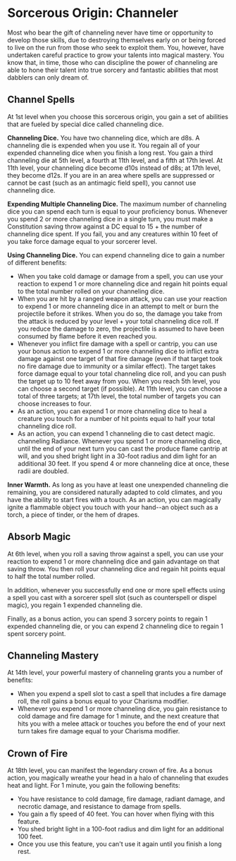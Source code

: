 # Sorcerous Origin: Channeler
Most who bear the gift of channeling never have time or opportunity to develop those skills, due to destroying themselves early on or being forced to live on the run from those who seek to exploit them. You, however, have undertaken careful practice to grow your talents into magical mastery. You know that, in time, those who can discipline the power of channeling are able to hone their talent into true sorcery and fantastic abilities that most dabblers can only dream of.

## Channel Spells
At 1st level when you choose this sorcerous origin, you gain a set of abilities that are fueled by special dice called channeling dice.

**Channeling Dice.** You have two channeling dice, which are d8s. A channeling die is expended when you use it. You regain all of your expended channeling dice when you finish a long rest. You gain a third channeling die at 5th level, a fourth at 11th level, and a fifth at 17th level. At 11th level, your channeling dice become d10s instead of d8s; at 17th level, they become d12s. If you are in an area where spells are suppressed or cannot be cast (such as an antimagic field spell), you cannot use channeling dice.

**Expending Multiple Channeling Dice.** The maximum number of channeling dice you can spend each turn is equal to your proficiency bonus. Whenever you spend 2 or more channeling dice in a single turn, you must make a Constitution saving throw against a DC equal to 15 + the number of channeling dice spent. If you fail, you and any creatures within 10 feet of you take force damage equal to your sorcerer level.

**Using Channeling Dice.** You can expend channeling dice to gain a number of different benefits:
* When you take cold damage or damage from a spell, you can use your reaction to expend 1 or more channeling dice and regain hit points equal to the total number rolled on your channeling dice.
* When you are hit by a ranged weapon attack, you can use your reaction to expend 1 or more channeling dice in an attempt to melt or burn the projectile before it strikes. When you do so, the damage you take from the attack is reduced by your level + your total channeling dice roll. If you reduce the damage to zero, the projectile is assumed to have been consumed by flame before it even reached you.
* Whenever you inflict fire damage with a spell or cantrip, you can use your bonus action to expend 1 or more channeling dice to inflict extra damage against one target of that fire damage (even if that target took no fire damage due to immunity or a similar effect). The target takes force damage equal to your total channeling dice roll, and you can push the target up to 10 feet away from you. When you reach 5th level, you can choose a second target (if possible). At 11th level, you can choose a total of three targets; at 17th level, the total number of targets you can choose increases to four.
* As an action, you can expend 1 or more channeling dice to heal a creature you touch for a number of hit points equal to half your total channeling dice roll.
* As an action, you can expend 1 channeling die to cast detect magic.
channeling Radiance. Whenever you spend 1 or more channeling dice, until the end of your next turn you can cast the produce flame cantrip at will, and you shed bright light in a 30-foot radius and dim light for an additional 30 feet. If you spend 4 or more channeling dice at once, these radii are doubled.

**Inner Warmth.** As long as you have at least one unexpended channeling die remaining, you are considered naturally adapted to cold climates, and you have the ability to start fires with a touch. As an action, you can magically ignite a flammable object you touch with your hand--an object such as a torch, a piece of tinder, or the hem of drapes.

## Absorb Magic
At 6th level, when you roll a saving throw against a spell, you can use your reaction to expend 1 or more channeling dice and gain advantage on that saving throw. You then roll your channeling dice and regain hit points equal to half the total number rolled.

In addition, whenever you successfully end one or more spell effects using a spell you cast with a sorcerer spell slot (such as counterspell or dispel magic), you regain 1 expended channeling die.

Finally, as a bonus action, you can spend 3 sorcery points to regain 1 expended channeling die, or you can expend 2 channeling dice to regain 1 spent sorcery point.

## Channeling Mastery
At 14th level, your powerful mastery of channeling grants you a number of benefits:
* When you expend a spell slot to cast a spell that includes a fire damage roll, the roll gains a bonus equal to your Charisma modifier.
* Whenever you expend 1 or more channeling dice, you gain resistance to cold damage and fire damage for 1 minute, and the next creature that hits you with a melee attack or touches you before the end of your next turn takes fire damage equal to your Charisma modifier.

## Crown of Fire
At 18th level, you can manifest the legendary crown of fire. As a bonus action, you magically wreathe your head in a halo of channeling that exudes heat and light. For 1 minute, you gain the following benefits:
* You have resistance to cold damage, fire damage, radiant damage, and necrotic damage, and resistance to damage from spells.
* You gain a fly speed of 40 feet. You can hover when flying with this feature.
* You shed bright light in a 100-foot radius and dim light for an additional 100 feet.
* Once you use this feature, you can't use it again until you finish a long rest.
